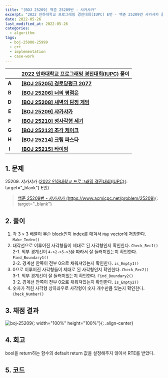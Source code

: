 ```yaml
---
title: "[BOJ 25209] 백준 25209번 - 샤카샤카"
excerpt: "2022 인하대학교 프로그래밍 경진대회(IUPC) E번 - 백준 25209번 샤카샤카 풀이"
date: 2022-05-26
last_modified_at: 2022-05-26
categories:
  - algorithm
tags:
  - boj-25000-25999
  - c++
  - implementation
  - case-work
---
```


|||[2022 인하대학교 프로그래밍 경진대회(IUPC)](https://burningfalls.github.io/contest/iupc2022-baekjoon-contest/) 풀이|
|:---:|:---:|:---|
|**A**||**[[BOJ 25205] 경로당펑크 2077](https://burningfalls.github.io/algorithm/boj-25205/)**|
|**B**||**[[BOJ 25206] 너의 평점은](https://burningfalls.github.io/algorithm/boj-25206/)**|
|**D**||**[[BOJ 25208] 새벽의 탐정 게임](https://burningfalls.github.io/algorithm/boj-25208/)**|
|**E**||**[[BOJ 25209] 샤카샤카](https://burningfalls.github.io/algorithm/boj-25209/)**|
|**F**||**[[BOJ 25210] 정사각형 세기](https://burningfalls.github.io/algorithm/boj-25210/)**|
|**G**||**[[BOJ 25212] 조각 케이크](https://burningfalls.github.io/algorithm/boj-25212/)**|
|**H**||**[[BOJ 25214] 크림 파스타](https://burningfalls.github.io/algorithm/boj-25214/)**|
|**I**||**[[BOJ 25215] 타이핑](https://burningfalls.github.io/algorithm/boj-25215/)**|

## 1. 문제
$25209$. 샤카샤카 ([2022 인하대학교 프로그래밍 경진대회(IUPC)](https://burningfalls.github.io/contest/iupc-baekjoon-contest/){: target="_blank"} E번)

> [백준 25209번 - 샤카샤카 (https://www.acmicpc.net/problem/25209)](https://www.acmicpc.net/problem/25209){: target="_blank"}

## 2. 풀이

1. 각 $3\times 3$ 배열이 무슨 block인지 index를 매겨서 `Map` vector에 저장한다. `Make_Index()`
2. 대각선으로 이루어진 사각형들이 제대로 된 사각형인지 확인한다. `Check_Rec1()` <br>
2-1. 외부 경계선이 `4->2->5->3`을 따라서 잘 둘러져있는지 확인한다. `Find_Boundary1()` <br>
2-2. 경계선 안쪽이 전부 $0$으로 채워져있는지 확인한다. `is_Empty1()`
3. $0$으로 이루어진 사각형들이 제대로 된 사각형인지 확인한다. `Check_Rec2()` <br>
3-1. 외부 경계선이 잘 둘러져있는지 확인한다. `Find_Boundary2()` <br>
3-2. 경계선 안쪽이 전부 $0$으로 채워져있는지 확인한다. `is_Empty2()`
4. 숫자가 적힌 사각형 상하좌우로 사각형이 숫자 개수만큼 있는지 확인한다. `Check_Number()`

## 3. 채점 결과

![boj-25209](https://user-images.githubusercontent.com/30232837/170442540-516cfdb5-2bd2-4faa-a62e-f5ef13ceb17a.png "boj-25209"){: width="100%" height="100%"}{: .align-center}

## 4. 회고

bool을 return하는 함수의 default return 값을 설정해주지 않아서 RTE를 받았다.

## 5. 코드

<script src="https://gist.github.com/BurningFalls/7723dfc77de07e6d58e2519fdbd8de33.js"></script>